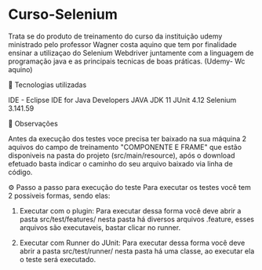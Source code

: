 # Curso-Selenium

Trata se do produto de treinamento do curso da instituição udemy ministrado pelo professor Wagner costa aquino que tem por finalidade ensinar a utilizaçao do Selenium Webdriver juntamente com a linguagem de programação java e as principais tecnicas de boas práticas. (Udemy- Wc aquino)


🤖 Tecnologias utilizadas

IDE - Eclipse IDE for Java Developers
JAVA JDK 11
JUnit 4.12
Selenium 3.141.59

🔎 Observações

Antes da execução dos testes voce precisa ter baixado na sua máquina 2 aquivos do campo de treinamento "COMPONENTE E FRAME" que estão disponiveis na pasta do projeto (src/main/resource), após o download efetuado basta indicar o caminho do seu arquivo baixado via linha de código.

⚙️ Passo a passo para execução do teste
Para executar os testes você tem 2 possiveis formas, sendo elas:

1. Executar com o plugin: Para executar dessa forma você deve abrir a pasta src/test/features/ nesta pasta há diversos arquivos .feature, esses arquivos são executaveis, bastar clicar no runner.

2. Executar com Runner do JUnit: Para executar dessa forma você deve abrir a pasta src/test/runner/ nesta pasta há uma classe, ao executar ela o teste será executado.
